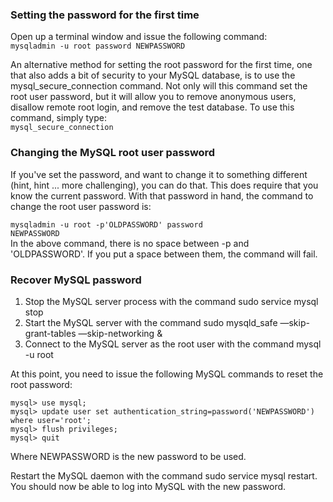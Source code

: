 ### Setting the password for the first time   

Open up a terminal window and issue the following command:   
  <code>mysqladmin -u root password NEWPASSWORD</code>

An alternative method for setting the root password for the first time, one that also adds a bit of security to your MySQL database, is to use the mysql_secure_connection command. Not only will this command set the root user password, but it will allow you to remove anonymous users, disallow remote root login, and remove the test database. To use this command, simply type:   
  <code>mysql_secure_connection</code>
  
### Changing the MySQL root user password   
If you've set the password, and want to change it to something different (hint, hint ... more challenging), you can do that. This does require that you know the current password. With that password in hand, the command to change the root user password is:

<code>mysqladmin -u root -p'OLDPASSWORD' password NEWPASSWORD</code>   
In the above command, there is no space between -p and 'OLDPASSWORD'. If you put a space between them, the command will fail.

### Recover MySQL password
1. Stop the MySQL server process with the command sudo service mysql stop
2. Start the MySQL server with the command sudo mysqld_safe —skip-grant-tables —skip-networking &
3. Connect to the MySQL server as the root user with the command mysql -u root

At this point, you need to issue the following MySQL commands to reset the root password:

<pre><code>mysql> use mysql;
mysql> update user set authentication_string=password('NEWPASSWORD') where user='root';
mysql> flush privileges;
mysql> quit</code></pre>
Where NEWPASSWORD is the new password to be used.

Restart the MySQL daemon with the command sudo service mysql restart. You should now be able to log into MySQL with the new password.

